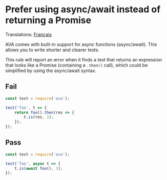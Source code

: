 # Prefer using async/await instead of returning a Promise

Translations: [Français](https://github.com/avajs/ava-docs/blob/main/fr_FR/related/eslint-plugin-ava/docs/rules/prefer-async-await.md)

AVA comes with built-in support for async functions (async/await). This allows you to write shorter and clearer tests.

This rule will report an error when it finds a test that returns an expression that looks like a Promise (containing a `.then()` call), which could be simplified by using the async/await syntax.

## Fail

```js
const test = require('ava');

test('foo', t => {
	return foo().then(res => {
		t.is(res, 1);
	});
});
```

## Pass

```js
const test = require('ava');

test('foo', async t => {
	t.is(await foo(), 1);
});
```
